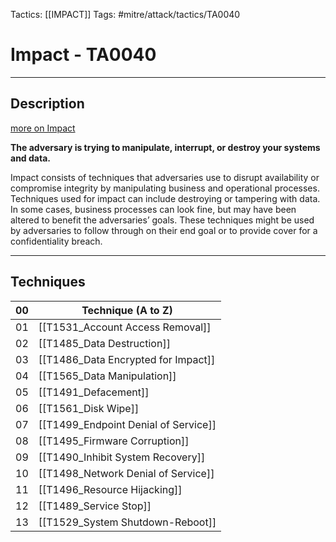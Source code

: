 Tactics: [[IMPACT]]
Tags: #mitre/attack/tactics/TA0040 

# Impact - TA0040
---
## Description
[more on Impact](https://attack.mitre.org/tactics/TA0040)

**The adversary is trying to manipulate, interrupt, or destroy your systems and data.**

Impact consists of techniques that adversaries use to disrupt availability or compromise integrity by manipulating business and operational processes. Techniques used for impact can include destroying or tampering with data. In some cases, business processes can look fine, but may have been altered to benefit the adversaries’ goals. These techniques might be used by adversaries to follow through on their end goal or to provide cover for a confidentiality breach.

---
## Techniques

| 00  | Technique (A to Z)                         |
| --- | ------------------------------------------ |
| 01  | [[T1531_Account Access Removal]]     |
| 02  | [[T1485_Data Destruction]]           |
| 03  | [[T1486_Data Encrypted for Impact]]  |
| 04  | [[T1565_Data Manipulation]]          |
| 05  | [[T1491_Defacement]]                 |
| 06  | [[T1561_Disk Wipe]]                  |
| 07  | [[T1499_Endpoint Denial of Service]] |
| 08  | [[T1495_Firmware Corruption]]        |
| 09  | [[T1490_Inhibit System Recovery]]    |
| 10  | [[T1498_Network Denial of Service]]  |
| 11  | [[T1496_Resource Hijacking]]         |
| 12  | [[T1489_Service Stop]]               |
| 13  | [[T1529_System Shutdown-Reboot]]     | 

